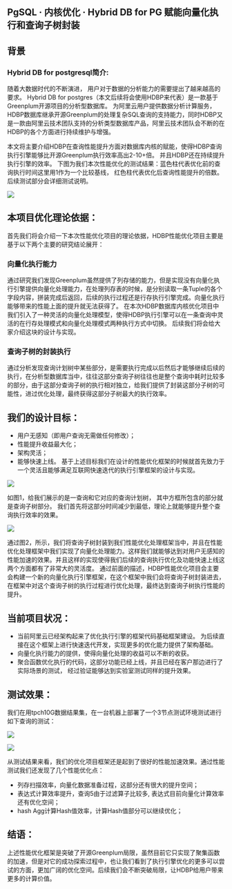 ## PgSQL · 内核优化 ·  Hybrid DB for PG 赋能向量化执行和查询子树封装


    
## 背景

### Hybrid DB for postgresql简介:

随着大数据时代的不断演进， 用户对于数据的分析能力的需要提出了越来越高的要求。 Hybrid DB for postgres（本文后续将会使用HDBP来代表）是一款基于Greenplum开源项目的分析型数据库。 为阿里云用户提供数据分析计算服务，HDBP数据库继承开源Greenplum的处理复杂SQL查询的支持能力，同时HDBP又是一款由阿里云技术团队支持的分析类型数据库产品，阿里云技术团队会不断的在HDBP的各个方面进行持续维护与增强。  


本文将主要介绍HDBP在查询性能提升方面对数据库内核的赋能，使得HDBP查询执行引擎能够比开源Greenplum执行效率高出2-10+倍。 并且HDBP还在持续提升执行引擎的效率。 下图为我们本次性能优化的测试结果：蓝色柱代表优化前的查询执行时间这里用1作为一个比较基线， 红色柱代表优化后查询性能提升的倍数。后续测试部分会详细测试说明。  


![][0]  

## 本项目优化理论依据：

首先我们将会介绍一下本次性能优化项目的理论依据，HDBP性能优化项目主要是基于以下两个主要的研究结论展开：  

### 向量化执行能力

通过研究我们发现Greenplum虽然提供了列存储的能力，但是实现没有向量化执行引擎提供向量化处理能力，在处理列存表的时候，是分别读取一条Tuple的各个字段内容，拼装完成后返回，后续的执行过程还是行存执行引擎完成。向量化执行能够带来的性能上面的提升就无法获得了。 在本次HDBP数据库内核优化项目中我们引入了一种灵活的向量化处理模型，使得HDBP执行引擎可以在一条查询中灵活的在行存处理模式和向量化处理模式两种执行方式中切换。 后续我们将会给大家介绍这块的设计与实现。  

### 查询子树的封装执行

通过分析发现查询计划树中某些部分，是需要执行完成以后然后才能够继续后续的执行，在分析型数据库当中，往往这部分查询子树往往也是整个查询中耗时比较多的部分，由于这部分查询子树的执行相对独立，给我们提供了封装这部分子树的可能性，进过优化处理，最终获得这部分子树最大的执行效率。  

## 我们的设计目标：

* 用户无感知（即用户查询无需做任何修改）；
* 性能提升收益最大化；
* 架构灵活；
* 能够快速上线。
基于上述目标我们在设计的性能优化框架的时候就首先致力于一个灵活且能够满足互联网快速迭代的执行引擎框架的设计与实现。



![][1]  


如图1，给我们展示的是一查询和它对应的查询计划树， 其中方框所包含的部分就是查询子树部分。 我们首先将这部分时间减少到最低，理论上就能够提升整个查询执行效率的效果。  


![][2]  


通过图2，所示，我们将查询子树封装到我们性能优化处理框架当中，并且在性能优化处理框架中我们实现了向量化处理能力。这样我们就能够达到对用户无感知的性能加速的效果。并且这样的实现使得我们后续的查询执行优化及功能快速上线这两个方面都有了非常大的灵活度。
通过前面的描述，HDBP性能优化项目会主要会构建一个新的向量化执行引擎框架，在这个框架中我们会将查询子树封装进去，在框架中对这个查询子树的执行过程进行优化处理，最终达到查询子树执行性能的提升。  

## 当前项目状况：

* 当前阿里云已经架构起来了优化执行引擎的框架代码基础框架建设。 为后续直接在这个框架上进行快速迭代开发，实现更多的优化能力提供了架构基础。
* 向量化执行能力的提供，使得向量化处理的收益可以不断的收获。
* 聚合函数优化执行的代码，这部分功能已经上线，并且已经在客户那边进行了实际场景的测试， 经过验证能够达到实验室测试同样的提升效果。


## 测试效果：

我们在用tpch10G数据结果集，在一台机器上部署了一个3节点测试环境测试进行如下查询的测试：  


![][3]  


![][4]  


从测试结果来看，我们的优化项目框架还是起到了很好的性能加速效果。通过性能测试我们还发现了几个性能优化点：  

* 列存扫描效率，向量化数据准备过程，这部分还有很大的提升空间；
* 表达式计算效率提升，查询5由于过滤算子比较多, 表达式目前向量化计算效率还有优化空间；
* hash Agg计算Hash值效率，计算Hash值部分可以继续优化；


## 结语：

上述性能优化框架是突破了开源Greenplum局限，虽然目前它只实现了聚集函数的加速，但是对它的成功探索过程中，也让我们看到了执行引擎优化的更多可以尝试的方面，更加广阔的优化空间。后续我们会不断突破局限，让HDBP给用户带来更多的计算价值。  


[0]: http://mysql.taobao.org/monthly/pic/201803/ym/testrescolumn.jpg
[1]: http://mysql.taobao.org/monthly/pic/201803/ym/pic1.png
[2]: http://mysql.taobao.org/monthly/pic/201803/ym/pic2.jpg
[3]: http://mysql.taobao.org/monthly/pic/201803/ym/testquery.jpg
[4]: http://mysql.taobao.org/monthly/pic/201803/ym/testres.jpg